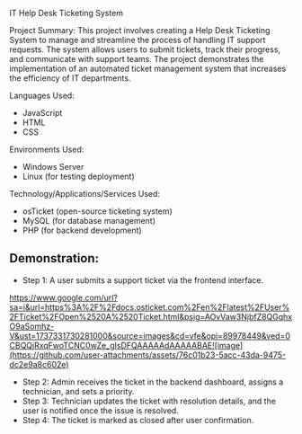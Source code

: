 IT Help Desk Ticketing System

Project Summary:
This project involves creating a Help Desk Ticketing System to manage and streamline the process of handling IT support requests. The system allows users to submit tickets, track their progress, and communicate with support teams. The project demonstrates the implementation of an automated ticket management system that increases the efficiency of IT departments.

Languages Used:
- JavaScript
- HTML
- CSS

Environments Used:
- Windows Server
- Linux (for testing deployment)

Technology/Applications/Services Used:
- osTicket (open-source ticketing system)
- MySQL (for database management)
- PHP (for backend development)


## Demonstration:
- Step 1: A user submits a support ticket via the frontend interface.

https://www.google.com/url?sa=i&url=https%3A%2F%2Fdocs.osticket.com%2Fen%2Flatest%2FUser%2FTicket%2FOpen%2520A%2520Ticket.html&psig=AOvVaw3NjbfZ8QGqhxO9aSomhz-V&ust=1737331730281000&source=images&cd=vfe&opi=89978449&ved=0CBQQjRxqFwoTCNC0wZe_gIsDFQAAAAAdAAAAABAE![image](https://github.com/user-attachments/assets/76c01b23-5acc-43da-9475-dc2e9a8c602e)



- Step 2: Admin receives the ticket in the backend dashboard, assigns a technician, and sets a priority.
- Step 3: Technician updates the ticket with resolution details, and the user is notified once the issue is resolved.
- Step 4: The ticket is marked as closed after user confirmation.
